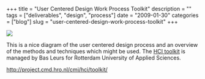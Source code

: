 +++
title = "User Centered Design Work Process Toolkit"
description = ""
tags = ["deliverables", "design", "process"]
date = "2009-01-30"
categories = ["blog"]
slug = "user-centered-design-work-process-toolkit"
+++



  <div class="notebook-screenshot"><a href="http://project.cmd.hro.nl/cmi/hci/toolkit/"><img id='bluga-thumbnail-1476' class='bluga-thumbnail large' src='http://media.konigi.com/bluga/
wt4982efdcedb95.jpg'/></a></div><p>This is a nice diagram of the user centered design process and an overview of the methods and techniques which might be used. The <a href="http://project.cmd.hro.nl/cmi/hci/toolkit/">HCI toolkit</a> is managed by Bas Leurs for Rotterdam University of Applied Sciences.</p>
    
  <a href="http://project.cmd.hro.nl/cmi/hci/toolkit/">http://project.cmd.hro.nl/cmi/hci/toolkit/</a>
